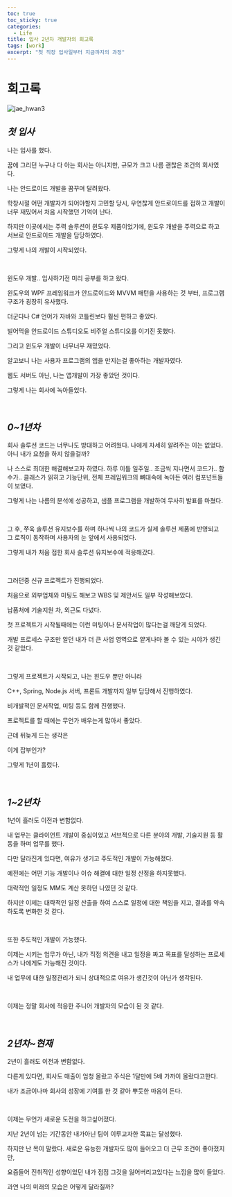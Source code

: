 ```yaml
---
toc: true
toc_sticky: true
categories:
  - Life
title: 입사 2년차 개발자의 회고록
tags: [work]
excerpt: "첫 직장 입사일부터 지금까지의 과정"
---
```


# 회고록

![jae_hwan3](https://user-images.githubusercontent.com/57826388/222977824-5b554add-7b2c-4aef-b968-822720ad59b6.jpg)

## ***첫 입사***

나는 입사를 했다.

꿈에 그리던 누구나 다 아는 회사는 아니지만, 규모가 크고 나름 괜찮은 조건의 회사였다.

나는 안드로이드 개발을 꿈꾸며 달려왔다.

학창시절 어떤 개발자가 되어야할지 고민할 당시, 우연찮게 안드로이드를 접하고 개발이 너무 재밌어서 처음 시작했던 기억이 난다.

하지만 이곳에서는 주력 솔루션이 윈도우 제품이었기에, 윈도우 개발을 주력으로 하고 서브로 안드로이드 개발을 담당하였다.

그렇게 나의 개발이 시작되었다.

<br>

윈도우 개발.. 입사하기전 미리 공부를 하고 왔다.

윈도우의 WPF 프레임워크가 안드로이드와 MVVM 패턴을 사용하는 것 부터, 프로그램 구조가 굉장히 유사했다.

더군다나 C# 언어가 자바와 코틀린보다 훨씬 편하고 좋았다.

빌어먹을 안드로이드 스튜디오도 비주얼 스튜디오를 이기진 못했다.

그리고 윈도우 개발이 너무너무 재밌었다.

알고보니 나는 사용자 프로그램의 앱을 만지는걸 좋아하는 개발자였다.

웹도 서버도 아닌, 나는 앱개발이 가장 좋았던 것이다.

그렇게 나는 회사에 녹아들었다.

<br>

## ***0~1년차***

회사 솔루션 코드는 너무나도 방대하고 어려웠다. 나에게 자세히 알려주는 이는 없었다. 아니 내가 요청을 하지 않을걸까?

나 스스로 최대한 해결해보고자 하였다. 하루 이틀 일주일.. 조금씩 지나면서 코드가.. 함수가.. 클래스가 읽히고 기능단위, 전체 프레임워크의 뼈대속에 녹아든 여러 컴포넌트들이 보였다.

그렇게 나는 나름의 분석에 성공하고, 샘플 프로그램을 개발하여 무사히 발표를 마쳤다.

<br> 

그 후, 쭈욱 솔루션 유지보수를 하며 하나씩 나의 코드가 실제 솔루션 제품에 반영되고 그 로직이 동작하며 사용자의 눈 앞에서 사용되었다.

그렇게 내가 처음 접한 회사 솔루션 유지보수에 적응해갔다. 

<br>

그러던중 신규 프로젝트가 진행되었다.

처음으로 외부업체와 미팅도 해보고 WBS 및 제안서도 일부 작성해보았다.

납품처에 기술지원 차, 외근도 다녔다.

첫 프로젝트가 시작될때에는 이런 미팅이나 문서작업이 많다는걸 깨닫게 되었다.

개발 프로세스 구조만 알던 내가 더 큰 사업 영역으로 얕게나마 볼 수 있는 시야가 생긴 것 같았다.

<br>

그렇게 프로젝트가 시작되고, 나는 윈도우 뿐만 아니라

C++, Spring, Node.js 서버, 프론트 개발까지 일부 담당해서 진행하였다.

비개발적인 문서작업, 미팅 등도 함께 진행했다.

프로젝트를 할 때에는 무언가 배우는게 많아서 좋았다.

근데 뒤늦게 드는 생각은

이게 잡부인가?

그렇게 1년이 흘렀다.


<br>

## ***1~2년차***

1년이 흘러도 이전과 변함없다.

내 업무는 클라이언트 개발이 중심이었고 서브적으로 다른 분야의 개발, 기술지원 등 활동을 하며 업무를 했다.

다만 달라진게 있다면, 여유가 생기고 주도적인 개발이 가능해졌다.

예전에는 어떤 기능 개발이나 이슈 해결에 대한 일정 산정을 하지못했다.

대략적인 일정도 MM도 계산 못하던 나였던 것 같다.

하지만 이제는 대략적인 일정 산출을 하여 스스로 일정에 대한 책임을 지고, 결과를 약속하도록 변화한 것 같다.

<br>

또한 주도적인 개발이 가능했다.

이제는 시키는 업무가 아닌, 내가 직접 의견을 내고 일정을 짜고 목표를 달성하는 프로세스가 나에게도 가능해진 것이다.

내 업무에 대한 일정관리가 되니 상대적으로 여유가 생긴것이 아닌가 생각된다.

<br>

이제는 정말 회사에 적응한 주니어 개발자의 모습이 된 것 같다.

<br>

## ***2년차~현재***

2년이 흘러도 이전과 변함없다.

다른게 있다면, 회사도 매출이 엄청 올랐고 주식은 1달만에 5배 가까이 올랐다고한다.

내가 조금이나마 회사의 성장에 기여를 한 것 같아 뿌듯한 마음이 든다.

<br>

이제는 무언가 새로운 도전을 하고싶어졌다.

지난 2년이 넘는 기간동안 내가아닌 팀이 이루고자한 목표는 달성했다. 

하지만 난 목이 말랐다. 새로운 유능한 개발자도 많이 들어오고 더 근무 조건이 좋아졌지만,

요즘들어 진취적인 성향이었던 내가 점점 그것을 잃어버리고있다는 느낌을 많이 들었다.

과연 나의 미래의 모습은 어떻게 달라질까?





